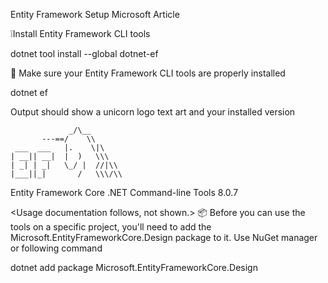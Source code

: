 Entity Framework Setup
Microsoft Article

❕Install Entity Framework CLI tools

dotnet tool install --global dotnet-ef

🦄 Make sure your Entity Framework CLI tools are properly installed

dotnet ef

Output should show a unicorn logo text art and your installed version

                 _/\__       
           ---==/    \\
     ___  ___   |.    \|\
    | __|| __|  |  )   \\\
    | _| | _|   \_/ |  //|\\
    |___||_|       /   \\\/\\

Entity Framework Core .NET Command-line Tools 8.0.7 <your version>

<Usage documentation follows, not shown.>
📦 Before you can use the tools on a specific project, you'll need to add the Microsoft.EntityFrameworkCore.Design package to it. Use NuGet manager or following command

 dotnet add package Microsoft.EntityFrameworkCore.Design

